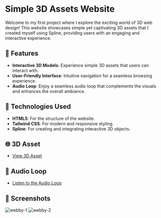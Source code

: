 # Simple 3D Assets Website

Welcome to my first project where I explore the exciting world of 3D web design! This website showcases simple yet captivating 3D assets that I created myself using Spline, providing users with an engaging and interactive experience.

## 🚀 Features

- **Interactive 3D Models**: Experience simple 3D assets that users can interact with.
- **User-Friendly Interface**: Intuitive navigation for a seamless browsing experience.
- **Audio Loop**: Enjoy a seamless audio loop that complements the visuals and enhances the overall ambiance.

## 🎨 Technologies Used

- **HTML5**: For the structure of the website.
- **Tailwind CSS**: For modern and responsive styling.
- **Spline**: For creating and integrating interactive 3D objects.

## 🌐 3D Asset

- [View 3D Asset](https://app.spline.design/community/file/84445a36-0953-4165-b6ff-97f5ecb4c3f9)

## 🎵 Audio Loop

- [Listen to the Audio Loop](https://youtu.be/slt_Bav8nsQ?si=YaPyheifu-pr0gtp)

## 📸 Screenshots
![webby-1](https://github.com/user-attachments/assets/26eac460-55fc-4d91-a365-cf45694808c4)
![webby-2](https://github.com/user-attachments/assets/695b827d-6515-4b5c-8423-410e6af829a2)
